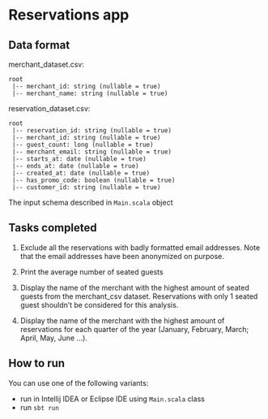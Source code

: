# Reservations app
## Data format
merchant_dataset.csv:
```
root
 |-- merchant_id: string (nullable = true)
 |-- merchant_name: string (nullable = true)
```
reservation_dataset.csv:
```
root
 |-- reservation_id: string (nullable = true)
 |-- merchant_id: string (nullable = true)
 |-- guest_count: long (nullable = true)
 |-- merchant_email: string (nullable = true)
 |-- starts_at: date (nullable = true)
 |-- ends_at: date (nullable = true)
 |-- created_at: date (nullable = true)
 |-- has_promo_code: boolean (nullable = true)
 |-- customer_id: string (nullable = true)
```
The input schema described in `Main.scala` object

## Tasks completed
1. Exclude all the reservations with badly formatted email addresses. Note that the email addresses have been anonymized on purpose.
  
2. Print the average number of seated guests
 
3. Display the name of the merchant with the highest amount of seated guests from the merchant_csv dataset. Reservations with only 1 seated guest shouldn’t be considered for this analysis.

4. Display the name of the merchant with the highest amount of reservations for each quarter of the year (January, February, March;  April, May, June ...).

## How to run
You can use one of the following variants:
* run in Intellij IDEA or Eclipse IDE using `Main.scala` class
* run `sbt run`
